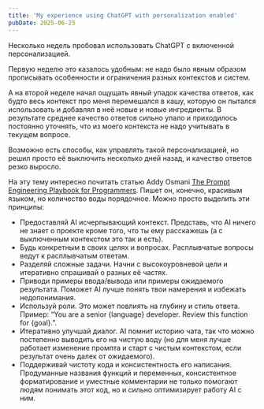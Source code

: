 ```yaml
---
title: 'My experience using ChatGPT with personalization enabled'
pubDate: 2025-06-25
---
```


Несколько недель пробовал использовать ChatGPT с включенной персонализацией.

Первую неделю это казалось удобным: не надо было явным образом прописывать особенности и ограничения разных контекстов и систем.

А на второй неделе начал ощущать явный упадок качества ответов, как будто весь контекст про меня перемешался в кашу, которую он пытался использовать и добавлял в неё новые и новые ингредиенты. В результате среднее качество ответов сильно упало и приходилось постоянно уточнять, что из моего контекста не надо учитывать в текущем вопросе.

Возможно есть способы, как управлять такой персонализацией, но решил просто её выключить несколько дней назад, и качество ответов резко выросло.

На эту тему интересно почитать статью Addy Osmani [The Prompt Engineering Playbook for Programmers](https://addyo.substack.com/p/the-prompt-engineering-playbook-for). Пишет он, конечно, красивым языком, но количество воды порядочное. Можно просто выделить эти принципы:

- Предоставляй AI исчерпывающий контекст. Представь, что AI ничего не знает о проекте кроме того, что ты ему расскажешь (а с выключенным контекстом это так и есть).
- Будь конкретным в своих целях и вопросах. Расплывчатые вопросы ведут к расплывчатым ответам.
- Разделяй сложные задачи. Начни с высокоуровневой цели и итеративно спрашивай о разных её частях.
- Приводи примеры ввода/вывода или примеры ожидаемого результата. Поможет AI лучше понять твои намерения и избежать недопонимания.
- Используй роли. Это может повлиять на глубину и стиль ответа. Пример: “You are a senior {language} developer. Review this function for {goal}.”.
- Итеративно улучшай диалог. AI помнит историю чата, так что можно постепенно выводить его на чистую воду (но для меня лучше работает изменение промпта и старт с чистым контекстом, если результат очень далек от ожидаемого).
- Поддерживай чистоту кода и консистентность его написания. Продуманные названия функций и переменных, консистентное форматирование и уместные комментарии не только помогают людям понимать этот код, но и сильно оптимизирует работу AI с ним.
